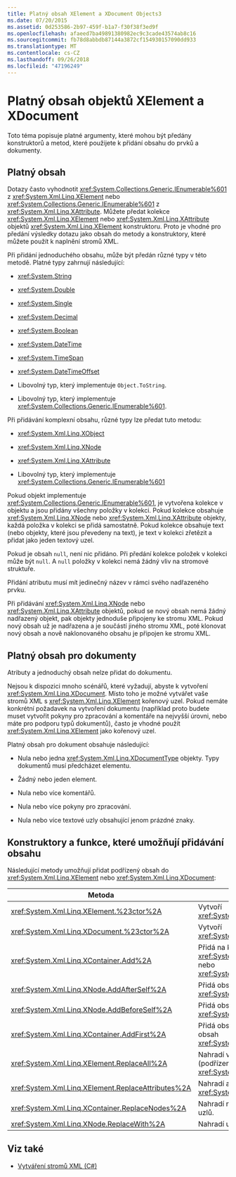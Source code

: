 ```yaml
---
title: Platný obsah XElement a XDocument Objects3
ms.date: 07/20/2015
ms.assetid: 0d253586-2b97-459f-b1a7-f30f38f3ed9f
ms.openlocfilehash: afaeed7ba49891380982ec9c3cade43574ab8c16
ms.sourcegitcommit: fb78d8abbdb87144a3872cf154930157090dd933
ms.translationtype: MT
ms.contentlocale: cs-CZ
ms.lasthandoff: 09/26/2018
ms.locfileid: "47196249"
---
```

# <a name="valid-content-of-xelement-and-xdocument-objects"></a>Platný obsah objektů XElement a XDocument
Toto téma popisuje platné argumenty, které mohou být předány konstruktorů a metod, které použijete k přidání obsahu do prvků a dokumenty.  
  
## <a name="valid-content"></a>Platný obsah  
 Dotazy často vyhodnotit <xref:System.Collections.Generic.IEnumerable%601> z <xref:System.Xml.Linq.XElement> nebo <xref:System.Collections.Generic.IEnumerable%601> z <xref:System.Xml.Linq.XAttribute>. Můžete předat kolekce <xref:System.Xml.Linq.XElement> nebo <xref:System.Xml.Linq.XAttribute> objektů <xref:System.Xml.Linq.XElement> konstruktoru. Proto je vhodné pro předání výsledky dotazu jako obsah do metody a konstruktory, které můžete použít k naplnění stromů XML.  
  
 Při přidání jednoduchého obsahu, může být předán různé typy v této metodě. Platné typy zahrnují následující:  
  
-   <xref:System.String>  
  
-   <xref:System.Double>  
  
-   <xref:System.Single>  
  
-   <xref:System.Decimal>  
  
-   <xref:System.Boolean>  
  
-   <xref:System.DateTime>  
  
-   <xref:System.TimeSpan>  
  
-   <xref:System.DateTimeOffset>  
  
-   Libovolný typ, který implementuje `Object.ToString`.  
  
-   Libovolný typ, který implementuje <xref:System.Collections.Generic.IEnumerable%601>.  
  
 Při přidávání komplexní obsahu, různé typy lze předat tuto metodu:  
  
-   <xref:System.Xml.Linq.XObject>  
  
-   <xref:System.Xml.Linq.XNode>  
  
-   <xref:System.Xml.Linq.XAttribute>  
  
-   Libovolný typ, který implementuje <xref:System.Collections.Generic.IEnumerable%601>  
  
 Pokud objekt implementuje <xref:System.Collections.Generic.IEnumerable%601>, je vytvořena kolekce v objektu a jsou přidány všechny položky v kolekci. Pokud kolekce obsahuje <xref:System.Xml.Linq.XNode> nebo <xref:System.Xml.Linq.XAttribute> objekty, každá položka v kolekci se přidá samostatně. Pokud kolekce obsahuje text (nebo objekty, které jsou převedeny na text), je text v kolekci zřetězit a přidat jako jeden textový uzel.  
  
 Pokud je obsah `null`, není nic přidáno. Při předání kolekce položek v kolekci může být `null`. A `null` položky v kolekci nemá žádný vliv na stromové struktuře.  
  
 Přidání atributu musí mít jedinečný název v rámci svého nadřazeného prvku.  
  
 Při přidávání <xref:System.Xml.Linq.XNode> nebo <xref:System.Xml.Linq.XAttribute> objektů, pokud se nový obsah nemá žádný nadřazený objekt, pak objekty jednoduše připojeny ke stromu XML. Pokud nový obsah už je nadřazena a je součástí jiného stromu XML, poté klonovat nový obsah a nově naklonovaného obsahu je připojen ke stromu XML.  
  
## <a name="valid-content-for-documents"></a>Platný obsah pro dokumenty  
 Atributy a jednoduchý obsah nelze přidat do dokumentu.  
  
 Nejsou k dispozici mnoho scénářů, které vyžadují, abyste k vytvoření <xref:System.Xml.Linq.XDocument>. Místo toho je možné vytvářet vaše stromů XML s <xref:System.Xml.Linq.XElement> kořenový uzel. Pokud nemáte konkrétní požadavek na vytvoření dokumentu (například proto budete muset vytvořit pokyny pro zpracování a komentáře na nejvyšší úrovni, nebo máte pro podporu typů dokumentů), často je vhodné použít <xref:System.Xml.Linq.XElement> jako kořenový uzel.  
  
 Platný obsah pro dokument obsahuje následující:  
  
-   Nula nebo jedna <xref:System.Xml.Linq.XDocumentType> objekty. Typy dokumentů musí předcházet elementu.  
  
-   Žádný nebo jeden element.  
  
-   Nula nebo více komentářů.  
  
-   Nula nebo více pokyny pro zpracování.  
  
-   Nula nebo více textové uzly obsahující jenom prázdné znaky.  
  
## <a name="constructors-and-functions-that-allow-adding-content"></a>Konstruktory a funkce, které umožňují přidávání obsahu  
 Následující metody umožňují přidat podřízený obsah do <xref:System.Xml.Linq.XElement> nebo <xref:System.Xml.Linq.XDocument>:  
  
|Metoda|Popis|  
|------------|-----------------|  
|<xref:System.Xml.Linq.XElement.%23ctor%2A>|Vytvoří <xref:System.Xml.Linq.XElement>.|  
|<xref:System.Xml.Linq.XDocument.%23ctor%2A>|Vytvoří <xref:System.Xml.Linq.XDocument>.|  
|<xref:System.Xml.Linq.XContainer.Add%2A>|Přidá na konec podřízený obsah <xref:System.Xml.Linq.XElement> nebo <xref:System.Xml.Linq.XDocument>.|  
|<xref:System.Xml.Linq.XNode.AddAfterSelf%2A>|Přidá obsah po <xref:System.Xml.Linq.XNode>.|  
|<xref:System.Xml.Linq.XNode.AddBeforeSelf%2A>|Přidá obsah před <xref:System.Xml.Linq.XNode>.|  
|<xref:System.Xml.Linq.XContainer.AddFirst%2A>|Přidá obsah na začátku podřízený obsah <xref:System.Xml.Linq.XContainer>.|  
|<xref:System.Xml.Linq.XElement.ReplaceAll%2A>|Nahradí veškerý obsah (podřízených uzlů a atributy) ze <xref:System.Xml.Linq.XElement>.|  
|<xref:System.Xml.Linq.XElement.ReplaceAttributes%2A>|Nahradí atributy <xref:System.Xml.Linq.XElement>.|  
|<xref:System.Xml.Linq.XContainer.ReplaceNodes%2A>|Nahradí nový obsah podřízených uzlů.|  
|<xref:System.Xml.Linq.XNode.ReplaceWith%2A>|Nahradí uzlu nový obsah.|  
  
## <a name="see-also"></a>Viz také

- [Vytváření stromů XML (C#)](../../../../csharp/programming-guide/concepts/linq/creating-xml-trees.md)

